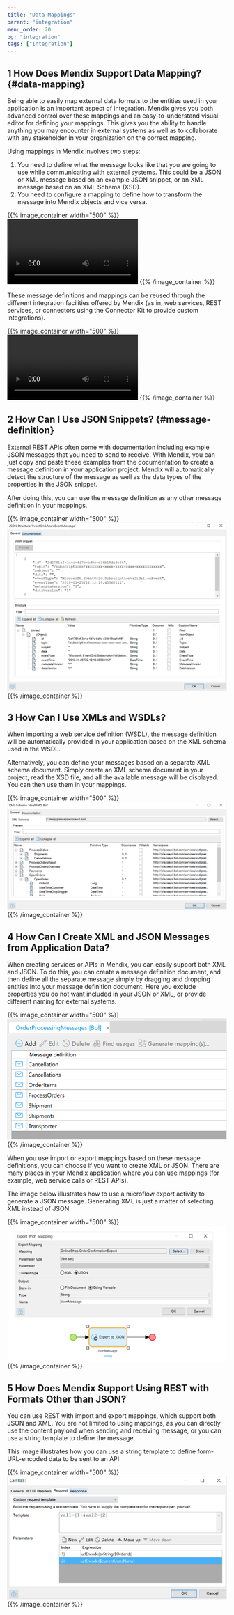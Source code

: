 ```yaml
---
title: "Data Mappings"
parent: "integration"
menu_order: 20
bg: "integration"
tags: ["Integration"]
---
```


## 1 How Does Mendix Support Data Mapping? {#data-mapping}

Being able to easily map external data formats to the entities used in your application is an important aspect of integration. Mendix gives you both advanced control over these mappings and an easy-to-understand visual editor for defining your mappings. This gives you the ability to handle anything you may encounter in external systems as well as to collaborate with any stakeholder in your organization on the correct mapping.

Using mappings in Mendix involves two steps:

1. You need to define what the message looks like that you are going to use while communicating with external systems. This could be a JSON or XML message based on an example JSON snippet, or an XML message based on an XML Schema (XSD).
2. You need to configure a mapping to define how to transform the message into Mendix objects and vice versa.

{{% image_container width="500" %}}
<video controls src="attachments/Integration_JSON_Import_and_Mapping-1.mp4">VIDEO</video>
{{% /image_container %}}

These message definitions and mappings can be reused through the different integration facilities offered by Mendix (as in, web services, REST services, or connectors using the Connector Kit to provide custom integrations).

{{% image_container width="500" %}}
<video controls src="attachments/ApplyImportMapping.mp4">VIDEO</video>
{{% /image_container %}}

## 2 How Can I Use JSON Snippets? {#message-definition}

External REST APIs often come with documentation including example JSON messages that you need to send to receive. With Mendix, you can just copy and paste these examples from the documentation to create a message definition in your application project. Mendix will automatically detect the structure of the message as well as the data types of the properties in the JSON snippet.

After doing this, you can use the message definition as any other message definition in your mappings.

{{% image_container width="500" %}}
![](attachments/json-snippet-example.png)
{{% /image_container %}}

## 3 How Can I Use XMLs and WSDLs?

When importing a web service definition (WSDL), the message definition will be automatically provided in your application based on the XML schema used in the WSDL.

Alternatively, you can define your messages based on a separate XML schema document. Simply create an XML schema document in your project, read the XSD file, and all the available message will be displayed. You can then use them in your mappings.

{{% image_container width="500" %}}
![](attachments/xsd-message-definition.png)
{{% /image_container %}}

## 4 How Can I Create XML and JSON Messages from Application Data?

When creating services or APIs in Mendix, you can easily support both XML and JSON. To do this, you can create a message definition document, and then define all the separate message simply by dragging and dropping entities into your message definition document. Here you exclude properties you do not want included in your JSON or XML, or provide different naming for external systems.

{{% image_container width="500" %}}
![](attachments/message-definitions-from-entities.png)
{{% /image_container %}}

When you use import or export mappings based on these message definitions, you can choose if you want to create XML or JSON. There are many places in your Mendix application where you can use mappings (for example, web service calls or REST APIs).

The image below illustrates how to use a microflow export activity to generate a JSON message. Generating XML is just a matter of selecting XML instead of JSON.

{{% image_container width="500" %}}
![](attachments/export-to-json.png)
{{% /image_container %}}

## 5 How Does Mendix Support Using REST with Formats Other than JSON?

You can use REST with import and export mappings, which support both JSON and XML. You are not limited to using mappings, as you can directly use the content payload when sending and receiving message, or you can use a string template to define the message.

This image illustrates how you can use a string template to define form-URL-encoded data to be sent to an API:

{{% image_container width="500" %}}
![](attachments/rest-post-template.png)
{{% /image_container %}}
